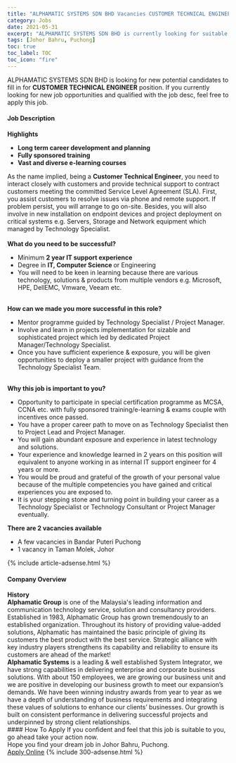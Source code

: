 ```yaml
---
title: "ALPHAMATIC SYSTEMS SDN BHD Vacancies CUSTOMER TECHNICAL ENGINEER" 
category: Jobs 
date: 2021-05-31 
excerpt: "ALPHAMATIC SYSTEMS SDN BHD is currently looking for suitable person to fill in the CUSTOMER TECHNICAL ENGINEER which based in Johor Bahru, Puchong" 
tags: [Johor Bahru, Puchong] 
toc: true 
toc_label: TOC 
toc_icon: "fire" 
--- 
```


<p>ALPHAMATIC SYSTEMS SDN BHD is looking for new potential candidates to fill in for <b>CUSTOMER TECHNICAL ENGINEER</b> position. If you currently looking for new job opportunities and qualified with the job desc, feel free to apply this job.
</p><div><div><h4>Job Description</h4></div><div><div><span><div><div><div><strong>Highlights</strong><ul><li><strong>Long term career development and planning</strong></li><li><strong>Fully sponsored training</strong></li><li><strong>Vast and diverse e-learning courses</strong></li></ul><div>As the name implied, being a&#160;<strong>Customer Technical Engineer</strong>, you need to interact closely with customers and provide technical support to contract customers meeting the committed Service Level Agreement (SLA). First, you assist customers to resolve issues via phone and remote support. If problem persist, you will arrange to go on-site. Besides, you will also involve in new installation on endpoint devices and project deployment on critical systems e.g. Servers, Storage and Network equipment which managed by Technology Specialist.</div></div><br><strong>What do you need to be successful?</strong><ul><li>Minimum <strong>2 year IT support experience</strong></li><li>Degree in <strong>IT, Computer Science </strong>or Engineering</li><li>You will need to be keen in learning because there are various technology, solutions &amp; products from multiple vendors e.g. Microsoft, HPE, DellEMC, Vmware, Veeam etc.</li></ul><div><br><strong>How can we made you more successful in this role?</strong></div><ul><li>Mentor programme guided by Technology Specialist / Project Manager.</li><li>Involve and learn in projects implementation for sizable and sophisticated project which led by dedicated Project Manager/Technology Specialist.</li><li>Once you have sufficient experience &amp; exposure, you will be given opportunities to deploy a smaller project with guidance from the Technology Specialist Team.</li></ul><div><br><strong>Why this job is important to you?</strong></div><ul><li>Opportunity to participate in special certification programme as MCSA, CCNA etc. with fully sponsored training/e-learning &amp; exams couple with incentives once passed.</li><li>You have a proper career path to move on as Technology Specialist then to Project Lead and Project Manager.</li><li>You will gain abundant exposure and experience in latest technology and solutions.</li><li>Your experience and knowledge learned in 2 years on this position will equivalent to anyone working in as internal IT support engineer for 4 years or more.</li><li>You would be proud and grateful of the growth of your personal value because of the multiple competencies you have gained and critical experiences you are exposed to.</li><li>It is your stepping stone and turning point in building your career as a Technology Specialist or Technology Consultant or Project Manager eventually.</li></ul></div><div><strong>There are 2 vacancies available</strong></div><ul><li>A few vacancies in Bandar Puteri Puchong</li><li>1 vacancy in Taman Molek, Johor</li></ul></div></span></div></div></div> 
{% include article-adsense.html %} 
<div><div><h4>Company Overview</h4></div><div><div><span><div><div>
<strong>History</strong></div>
<div>
<strong>Alphamatic Group</strong> is one of the Malaysia's leading information and communication technology service, solution and consultancy providers. Established in 1983, Alphamatic Group has grown tremendously to an established organization. Throughout its history of providing value-added solutions, Alphamatic has maintained the basic principle of giving its customers the best product with the best service. Strategic alliance with key industry players strengthens its capability and reliability to ensure its customers are ahead of the market!</div>
<div>
<strong>Alphamatic Systems </strong>is a leading &amp; well established System Integrator, we have strong capabilities in delivering enterprise and corporate business solutions. With about 150 employees, we are growing our business unit and we are positive in developing our business growth to meet our expansion&#8217;s demands. We have been winning industry awards from year to year as we have a depth of understanding of business requirements and integrating these values of solutions to enhance our clients&#8217; businesses. Our growth is built on consistent performance in delivering successful projects and underpinned by strong client relationships.</div></div></span></div></div></div> 
#### How To Apply 
If you confident and feel that this job is suitable to you, go ahead take your action now. <br/> 
Hope you find your dream job in Johor Bahru, Puchong. <br/> 
<a href="https://www.jobstreet.com.my/en/job/customer-technical-engineer-4578730?jobId=jobstreet-my-job-4578730&" class="btn btn--info" target="_blank" rel="nofollow noopenner">Apply Online</a> 
{% include 300-adsense.html %} 